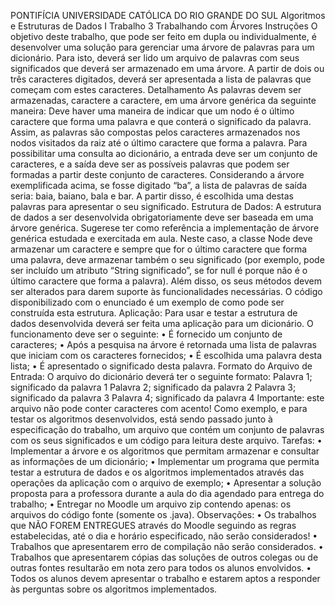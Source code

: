 PONTIFÍCIA UNIVERSIDADE CATÓLICA DO RIO GRANDE DO SUL
Algoritmos e Estruturas de Dados I
Trabalho 3
Trabalhando com Árvores
Instruções
O objetivo deste trabalho, que pode ser feito em dupla ou individualmente, é desenvolver uma solução para
gerenciar uma árvore de palavras para um dicionário. Para isto, deverá ser lido um arquivo de palavras com
seus significados que deverá ser armazenado em uma árvore. A partir de dois ou três caracteres digitados,
deverá ser apresentada a lista de palavras que começam com estes caracteres.
Detalhamento
As palavras devem ser armazenadas, caractere a caractere, em uma árvore genérica da seguinte maneira:
Deve haver uma maneira de indicar que um nodo é o último caractere que forma uma palavra e que conterá o
significado da palavra. Assim, as palavras são compostas pelos caracteres armazenados nos nodos visitados da
raiz até o último caractere que forma a palavra.
Para possibilitar uma consulta ao dicionário, a entrada deve ser um conjunto de caracteres, e a saída deve ser
as possíveis palavras que podem ser formadas a partir deste conjunto de caracteres. Considerando a árvore
exemplificada acima, se fosse digitado “ba”, a lista de palavras de saída seria: baia, baiano, bala e bar. A partir
disso, é escolhida uma destas palavras para apresentar o seu significado.
Estrutura de Dados:
A estrutura de dados a ser desenvolvida obrigatoriamente deve ser baseada em uma árvore genérica. Sugerese ter como referência a implementação de árvore genérica estudada e exercitada em aula. Neste caso, a classe
Node deve armazenar um caractere e sempre que for o último caractere que forma uma palavra, deve
armazenar também o seu significado (por exemplo, pode ser incluído um atributo “String significado”, se for null é
porque não é o último caractere que forma a palavra). Além disso, os seus métodos devem ser alterados para
darem suporte às funcionalidades necessárias. O código disponibilizado com o enunciado é um exemplo de
como pode ser construída esta estrutura.
Aplicação:
Para usar e testar a estrutura de dados desenvolvida deverá ser feita uma aplicação para um dicionário. O
funcionamento deve ser o seguinte:
• É fornecido um conjunto de caracteres;
• Após a pesquisa na árvore é retornada uma lista de palavras que iniciam com os caracteres fornecidos;
• É escolhida uma palavra desta lista;
• É apresentado o significado desta palavra.
Formato do Arquivo de Entrada:
O arquivo do dicionário deverá ter o seguinte formato:
Palavra 1; significado da palavra 1
Palavra 2; significado da palavra 2
Palavra 3; significado da palavra 3
Palavra 4; significado da palavra 4
Importante: este arquivo não pode conter caracteres com acento!
Como exemplo, e para testar os algoritmos desenvolvidos, está sendo passado junto à especificação do
trabalho, um arquivo que contém um conjunto de palavras com os seus significados e um código para leitura
deste arquivo.
Tarefas:
• Implementar a árvore e os algoritmos que permitam armazenar e consultar as informações de
um dicionário;
• Implementar um programa que permita testar a estrutura de dados e os algoritmos
implementados através das operações da aplicação com o arquivo de exemplo;
• Apresentar a solução proposta para a professora durante a aula do dia agendado para entrega
do trabalho;
• Entregar no Moodle um arquivo zip contendo apenas: os arquivos do código fonte
(somente os .java).
Observações:
• Os trabalhos que NÃO FOREM ENTREGUES através do Moodle seguindo as regras estabelecidas, até
o dia e horário especificado, não serão considerados!
• Trabalhos que apresentarem erro de compilação não serão considerados.
• Trabalhos que apresentarem cópias das soluções de outros colegas ou de outras fontes resultarão em
nota zero para todos os alunos envolvidos.
• Todos os alunos devem apresentar o trabalho e estarem aptos a responder às perguntas sobre os
algoritmos implementados.